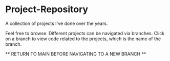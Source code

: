 # Project-Repository
A collection of projects I've done over the years.


Feel free to browse.  Different projects can be navigated via branches.  Click on a branch to view code related to the projects, which is the name of the branch.

** RETURN TO MAIN BEFORE NAVIGATING TO A NEW BRANCH **
